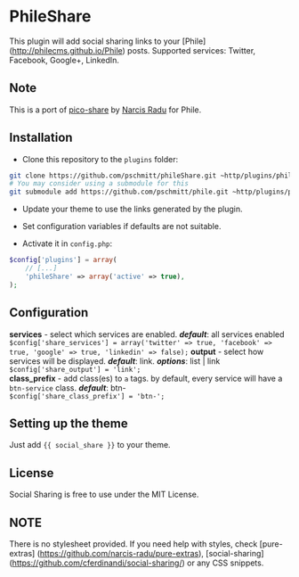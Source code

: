 PhileShare
==========

This plugin will add social sharing links to your [Phile] (http://philecms.github.io/Phile) posts. Supported services: Twitter, Facebook, Google+, LinkedIn.

## Note

This is a port of [pico-share](https://github.com/narcis-radu/pico-share) by [Narcis Radu](https://github.com/narcis-radu) for Phile.


## Installation

* Clone this repository to the `plugins` folder:

```bash
git clone https://github.com/pschmitt/phileShare.git ~http/plugins/phileShare
# You may consider using a submodule for this
git submodule add https://github.com/pschmitt/phile.git ~http/plugins/phileShare
```

* Update your theme to use the links generated by the plugin.

* Set configuration variables if defaults are not suitable.

* Activate it in `config.php`:

```php
$config['plugins'] = array(
    // [...]
    'phileShare' => array('active' => true),
);
```

## Configuration

**services** - select which services are enabled. _**default**_: all services enabled  
`$config['share_services'] = array('twitter' => true, 'facebook' => true, 'google' => true, 'linkedin' => false);`
**output** - select how services will be displayed. _**default**_: link. _**options**_: list | link  
`$config['share_output'] = 'link';`  
**class_prefix** - add class(es) to `a` tags. by default, every service will have a `btn-service` class. _**default**_: btn-  
`$config['share_class_prefix'] = 'btn-';`  

## Setting up the theme

Just add `{{ social_share }}` to your theme.

## License

Social Sharing is free to use under the MIT License.

## NOTE

There is no stylesheet provided. If you need help with styles, check [pure-extras] (https://github.com/narcis-radu/pure-extras), [social-sharing] (https://github.com/cferdinandi/social-sharing/) or any CSS snippets.
